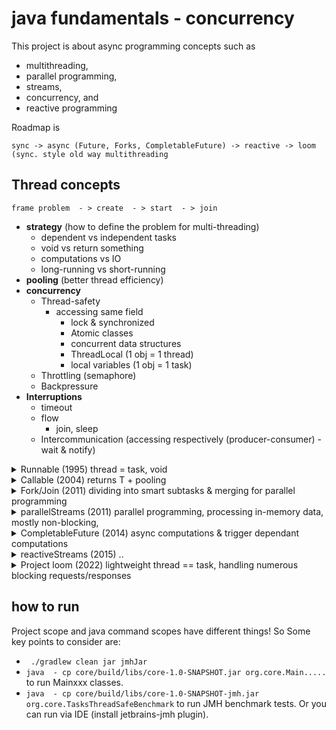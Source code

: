 # java fundamentals  -  concurrency 

This project is about async programming concepts such as 
- multithreading, 
- parallel programming,
- streams,
- concurrency, and
- reactive programming

Roadmap is 
```
sync -> async (Future, Forks, CompletableFuture) -> reactive -> loom (sync. style old way multithreading
```

## Thread concepts
```
frame problem  - > create  - > start  - > join
```

  - **strategy** (how to define the problem for multi-threading)
    - dependent vs independent tasks
    - void vs return something
    - computations vs IO
    - long-running vs short-running
  - **pooling** (better thread efficiency)
  - **concurrency**
    - Thread-safety
      - accessing same field 
        - lock & synchronized
        - Atomic classes
        - concurrent data structures
        - ThreadLocal<T> (1 obj = 1 thread)
        - local variables (1 obj = 1 task)
    - Throttling (semaphore)
    - Backpressure
  - **Interruptions**
    - timeout
    - flow 
      - join, sleep
    - Intercommunication (accessing respectively (producer-consumer) - wait & notify)


<details>
<summary>
Runnable (1995) thread = task, void
</summary>

 ```new Thread(Class::task).start();```

</details>

<details>
<summary>
<T> Callable <T> (2004) returns T + pooling
</summary>
 
  - better @thread creation via pooling
  - We can use executors for both Callable & Runnable interfaces!
  - Callable returns something!
  - Runnable is void!
  - Future is async, .get is blocking.

```
  executorService = Executors.newFixedThreadPool(n)
  executorService.submit(Class::task).get()    - > returns Future
 
  .execute()     //void (async), fire & forget
  .invokeAll()   //waits, then returns result immediately (sync),
  .submit()      //waits, then returns Future (async)
 
  executorService.shutdown()
```

</details>

<details>
<summary>
Fork/Join (2011) dividing into smart subtasks & merging for parallel programming
</summary>
 
```
 pool = ForkJoinPool.commonPool()
 pool.execute(task)       void (async), fire & forget
 pool.invoke(task)        waits, then returns result immediately (sync)
 pool.submit(task).get()  waits, then returns Future<T> (async)

 subtask = ...
 subTask.fork()
 subTask.join() or subTask.invoke() or invokeAll()
```

```
              Future<T>
                 |
            ForkJoinTask<T>
        |                   |
 RecursiveAction        RecursiveTask<T>
 (void)

```

</details>

<details>
<summary>
parallelStreams (2011)  parallel programming, processing in-memory data, mostly non-blocking,
</summary>

    -  uses ForkJoinPool.commonPool() behind the scenes!
 
 
</details>

<details>
<summary>
 CompletableFuture (2014) async computations & trigger dependant computations
</summary>

   -  better @ functional programming than ForkJoinPool & parallelStreams
   -  better @ basic exceptional cases than ForkJoinPool
   -  uses ForkJoinPool.commonPool() behind the scenes!

```
  where t1,t2.. are dependent tasks of T
  
  T ... T ...  T ... T            :::independent Tasks
  :
 t1    t1
  :
 t2    t2
  :
 t2
 
```
```
  CompletableFuture.supplyAsync(::getT1)
            .thenApply(::getT2)
            .exceptionally(e  - > new handleTException(e))
            .
```
 - If you use your custom pool use use thenApplyAsync  - > .thenApplySync(::getTx, ioPool)
 - For more complex exception handling use  - > .thenCombine(........)

</details> 

<details>
<summary>
reactiveStreams (2015) ..
</summary>

   - better @ complex exception handling
   - better @ thread handling
   - 
   - 
Many frameworks (spring webflux or RxJava) available. Main problem is 
 - so many APIs to learn
 - callback hell, 
 - hard to debug and test


</details>

<details>
<summary>
 Project loom (2022) lightweight thread == task, handling numerous blocking requests/responses
</summary>

  -  jdk19 preview
  -  lightweight thread == task,  no way to cut this bound!!
  -  creating 1m thread {now, it costs 2tb ram, 20min startup time & context switching}
  -  CompletionState/CompletableFuture
  - So, threads will be two types (platform or virtual)

</details>

## how to run
Project scope and java command scopes have different things! So Some key points to consider are:

- ` ./gradlew clean jar jmhJar`
- `java  - cp core/build/libs/core-1.0-SNAPSHOT.jar org.core.Main..... ` to run Mainxxx classes.
- `java  - cp core/build/libs/core-1.0-SNAPSHOT-jmh.jar org.core.TasksThreadSafeBenchmark` to run JMH benchmark tests. Or you can 
run via IDE (install jetbrains-jmh plugin).
 
